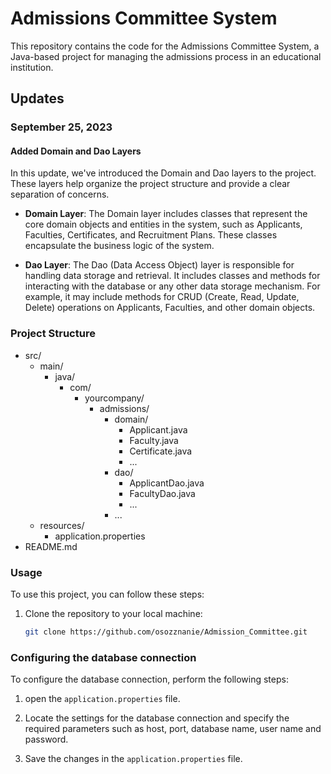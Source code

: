 # Admissions Committee System

This repository contains the code for the Admissions Committee System, a Java-based project for managing the admissions process in an educational institution.

## Updates

### September 25, 2023

#### Added Domain and Dao Layers

In this update, we've introduced the Domain and Dao layers to the project. These layers help organize the project structure and provide a clear separation of concerns.

- **Domain Layer**: The Domain layer includes classes that represent the core domain objects and entities in the system, such as Applicants, Faculties, Certificates, and Recruitment Plans. These classes encapsulate the business logic of the system.

- **Dao Layer**: The Dao (Data Access Object) layer is responsible for handling data storage and retrieval. It includes classes and methods for interacting with the database or any other data storage mechanism. For example, it may include methods for CRUD (Create, Read, Update, Delete) operations on Applicants, Faculties, and other domain objects.

### Project Structure

- src/
  - main/
    - java/
      - com/
        - yourcompany/
          - admissions/
            - domain/
              - Applicant.java
              - Faculty.java
              - Certificate.java
              - ...
            - dao/
              - ApplicantDao.java
              - FacultyDao.java
              - ...
            - ...
  - resources/
    - application.properties
- README.md


### Usage

To use this project, you can follow these steps:

1. Clone the repository to your local machine:

   ```bash
   git clone https://github.com/osozznanie/Admission_Committee.git
   
### Configuring the database connection

To configure the database connection, perform the following steps:

1. open the `application.properties` file.

2. Locate the settings for the database connection and specify the required parameters such as host, port, database name, user name and password.

3. Save the changes in the `application.properties` file.
